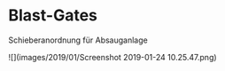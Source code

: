 # Blast-Gates
Schieberanordnung für Absauganlage

![](images/2019/01/Screenshot 2019-01-24 10.25.47.png)
